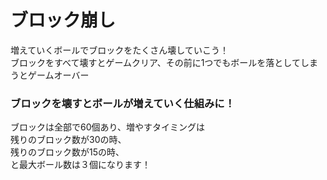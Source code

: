 # ブロック崩し
増えていくボールでブロックをたくさん壊していこう！  
ブロックをすべて壊すとゲームクリア、その前に1つでもボールを落としてしまうとゲームオーバー

### ブロックを壊すとボールが増えていく仕組みに！
ブロックは全部で60個あり、増やすタイミングは  
残りのブロック数が30の時、  
残りのブロック数が15の時、  
と最大ボール数は３個になります！
